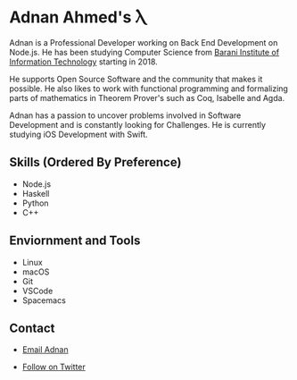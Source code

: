 
# Adnan Ahmed's Ⲗ 

Adnan is a Professional Developer working on Back End Development on Node.js. He has been studying Computer Science from [Barani Institute of Information Technology](http:\\www.biit.edu.pk) starting in 2018. 

He supports Open Source Software and the community that makes it possible. He also likes to work with functional programming and formalizing parts of mathematics in Theorem Prover's such as Coq, Isabelle and Agda.

Adnan has a passion to uncover problems involved in Software Development and is constantly looking for Challenges. He is currently studying iOS Development with Swift.

## Skills (Ordered By Preference)
- Node.js
- Haskell
- Python
- C++


## Enviornment and Tools
- Linux 
- macOS 
- Git
- VSCode
- Spacemacs

## Contact
- [Email Adnan](mailtoadnan.ahmed@gmail.com)

- [Follow on Twitter](twitter.com/adnaahm)
